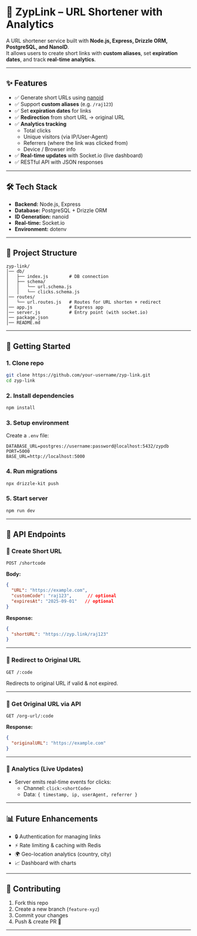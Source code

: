# 🔗 ZypLink – URL Shortener with Analytics  

A URL shortener service built with **Node.js, Express, Drizzle ORM, PostgreSQL, and NanoID**.  
It allows users to create short links with **custom aliases**, set **expiration dates**, and track **real-time analytics**.  

---

## ✨ Features  

- ✅ Generate short URLs using [nanoid](https://github.com/ai/nanoid)  
- ✅ Support **custom aliases** (e.g. `/raj123`)  
- ✅ Set **expiration dates** for links  
- ✅ **Redirection** from short URL → original URL  
- ✅ **Analytics tracking**  
  - Total clicks  
  - Unique visitors (via IP/User-Agent)  
  - Referrers (where the link was clicked from)  
  - Device / Browser info  
- ✅ **Real-time updates** with Socket.io (live dashboard)  
- ✅ RESTful API with JSON responses  

---

## 🛠 Tech Stack  

- **Backend:** Node.js, Express  
- **Database:** PostgreSQL + Drizzle ORM  
- **ID Generation:** nanoid  
- **Real-time:** Socket.io  
- **Environment:** dotenv  

---

## 📂 Project Structure  

```
zyp-link/
│── db/
│   ├── index.js        # DB connection
│   ├── schema/
│   │   └── url.schema.js
│   │   └── clicks.schema.js
│── routes/
│   └── url.routes.js   # Routes for URL shorten + redirect
│── app.js              # Express app
│── server.js           # Entry point (with socket.io)
│── package.json
│── README.md
```

---

## 🚀 Getting Started  

### 1. Clone repo  
```bash
git clone https://github.com/your-username/zyp-link.git
cd zyp-link
```

### 2. Install dependencies  
```bash
npm install
```

### 3. Setup environment  
Create a `.env` file:  
```env
DATABASE_URL=postgres://username:password@localhost:5432/zypdb
PORT=5000
BASE_URL=http://localhost:5000
```

### 4. Run migrations  
```bash
npx drizzle-kit push
```

### 5. Start server  
```bash
npm run dev
```

---

## 📌 API Endpoints  

### 🔹 Create Short URL  
```http
POST /shortcode
```
**Body:**  
```json
{
  "URL": "https://example.com",
  "customCode": "raj123",      // optional
  "expiresAt": "2025-09-01"   // optional
}
```

**Response:**  
```json
{
  "shortURL": "https://zyp.link/raj123"
}
```

---

### 🔹 Redirect to Original URL  
```http
GET /:code
```
Redirects to original URL if valid & not expired.  

---

### 🔹 Get Original URL via API  
```http
GET /org-url/:code
```
**Response:**  
```json
{
  "originalURL": "https://example.com"
}
```

---

### 🔹 Analytics (Live Updates)  
- Server emits real-time events for clicks:  
  - Channel: `click:<shortCode>`  
  - Data: `{ timestamp, ip, userAgent, referrer }`  

---

## 📊 Future Enhancements  

- 🔒 Authentication for managing links  
- ⚡ Rate limiting & caching with Redis  
- 🌍 Geo-location analytics (country, city)  
- 📈 Dashboard with charts  

---

## 🤝 Contributing  

1. Fork this repo  
2. Create a new branch (`feature-xyz`)  
3. Commit your changes  
4. Push & create PR 🚀  

---

